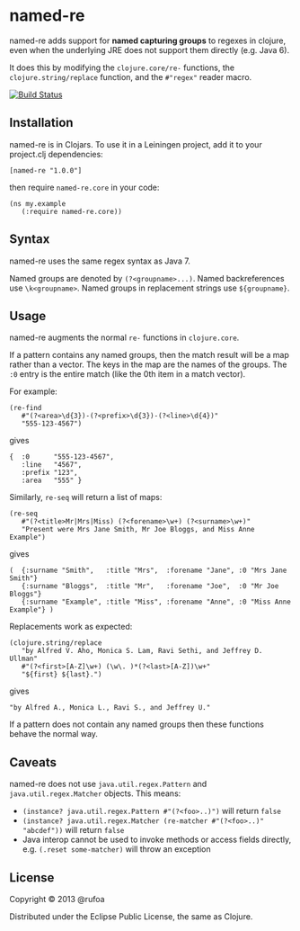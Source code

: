 named-re
========

named-re adds support for **named capturing groups** to regexes in clojure, even when the underlying JRE does not support them directly (e.g. Java 6).

It does this by modifying the `clojure.core/re-` functions, the `clojure.string/replace` function, and the `#"regex"` reader macro.

[![Build Status](https://travis-ci.org/rufoa/named-re.png?branch=master)](https://travis-ci.org/rufoa/named-re)

## Installation ##

named-re is in Clojars. To use it in a Leiningen project, add it to your project.clj dependencies:

    [named-re "1.0.0"]

then require `named-re.core` in your code:

    (ns my.example
       (:require named-re.core))

## Syntax ##

named-re uses the same regex syntax as Java 7.

Named groups are denoted by `(?<groupname>...)`. Named backreferences use `\k<groupname>`. Named groups in replacement strings use `${groupname}`.

## Usage ##

named-re augments the normal `re-` functions in `clojure.core`.

If a pattern contains any named groups, then the match result will be a map rather than a vector. The keys in the map are the names of the groups. The `:0` entry is the entire match (like the 0th item in a match vector).

For example:

    (re-find
       #"(?<area>\d{3})-(?<prefix>\d{3})-(?<line>\d{4})"
       "555-123-4567")

gives

    {  :0      "555-123-4567",
       :line   "4567",
       :prefix "123",
       :area   "555" } 

Similarly, `re-seq` will return a list of maps:

    (re-seq
       #"(?<title>Mr|Mrs|Miss) (?<forename>\w+) (?<surname>\w+)"
       "Present were Mrs Jane Smith, Mr Joe Bloggs, and Miss Anne Example")

gives

    (  {:surname "Smith",   :title "Mrs",  :forename "Jane", :0 "Mrs Jane Smith"}
       {:surname "Bloggs",  :title "Mr",   :forename "Joe",  :0 "Mr Joe Bloggs"}
       {:surname "Example", :title "Miss", :forename "Anne", :0 "Miss Anne Example"} )

Replacements work as expected:

    (clojure.string/replace
       "by Alfred V. Aho, Monica S. Lam, Ravi Sethi, and Jeffrey D. Ullman"
       #"(?<first>[A-Z]\w+) (\w\. )*(?<last>[A-Z])\w+"
       "${first} ${last}.")

gives

    "by Alfred A., Monica L., Ravi S., and Jeffrey U."

If a pattern does not contain any named groups then these functions behave the normal way.

## Caveats ##

named-re does not use `java.util.regex.Pattern` and `java.util.regex.Matcher` objects. This means:

 - `(instance? java.util.regex.Pattern #"(?<foo>..)")` will return `false`
 - `(instance? java.util.regex.Matcher (re-matcher #"(?<foo>..)" "abcdef"))` will return `false`
 - Java interop cannot be used to invoke methods or access fields directly, e.g. `(.reset some-matcher)` will throw an exception

## License

Copyright © 2013 @rufoa

Distributed under the Eclipse Public License, the same as Clojure.